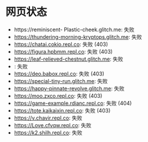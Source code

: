 # 网页状态
- https://reminiscent- Plastic-cheek.glitch.me: 失败
- https://thundering-morning-kryptops.glitch.me: 失败
- https://chatai.cokio.repl.co: 失败 (403)
- https://figura.hpbmm.repl.co: 失败 (403)
- https://leaf-relieved-chestnut.glitch.me: 失败
- : 失败
- https://deo.babox.repl.co: 失败 (403)
- https://special-tiny-run.glitch.me: 失败
- https://happy-pinnate-revolve.glitch.me: 失败
- https://moo.zxco.repl.co: 失败 (403)
- https://game-example.rdianc.repl.co: 失败 (404)
- https://tote.kaikaixin.repl.co: 失败 (403)
- https://v.chavir.repl.co: 失败
- https://Love.cfvqw.repl.co: 失败
- https://k2.shilh.repl.co: 失败
